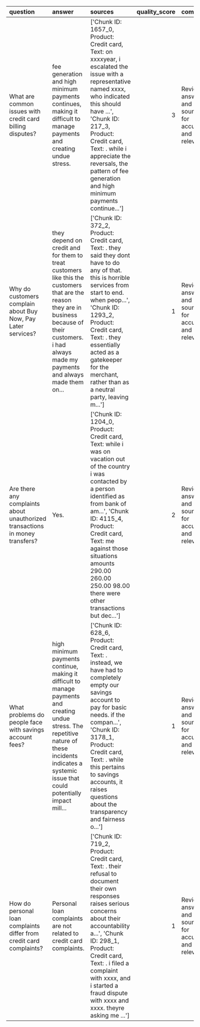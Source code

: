 | question                                                                     | answer                                                                                                                                                                                                      | sources                                                                                                                                                                                                                                                                                                            |   quality_score | comment                                               |
|:-----------------------------------------------------------------------------|:------------------------------------------------------------------------------------------------------------------------------------------------------------------------------------------------------------|:-------------------------------------------------------------------------------------------------------------------------------------------------------------------------------------------------------------------------------------------------------------------------------------------------------------------|----------------:|:------------------------------------------------------|
| What are common issues with credit card billing disputes?                    | fee generation and high minimum payments continues, making it difficult to manage payments and creating undue stress.                                                                                       | ['Chunk ID: 1657_0, Product: Credit card, Text: on xxxxyear, i escalated the issue with a representative named xxxx, who indicated this should have ...', 'Chunk ID: 217_3, Product: Credit card, Text: . while i appreciate the reversals, the pattern of fee generation and high minimum payments continue...']  |               3 | Review answer and sources for accuracy and relevance. |
| Why do customers complain about Buy Now, Pay Later services?                 | they depend on credit and for them to treat customers like this the customers that are the reason they are in business because of their customers. i had always made my payments and always made them on... | ['Chunk ID: 372_2, Product: Credit card, Text: . they said they dont have to do any of that. this is horrible services from start to end. when peop...', 'Chunk ID: 1293_2, Product: Credit card, Text: . they essentially acted as a gatekeeper for the merchant, rather than as a neutral party, leaving m...']  |               1 | Review answer and sources for accuracy and relevance. |
| Are there any complaints about unauthorized transactions in money transfers? | Yes.                                                                                                                                                                                                        | ['Chunk ID: 1204_0, Product: Credit card, Text: while i was on vacation out of the country i was contacted by a person identified as from bank of am...', 'Chunk ID: 4115_4, Product: Credit card, Text: me against those situations amounts 290.00 260.00 250.00 98.00 there were other transactions but dec...'] |               2 | Review answer and sources for accuracy and relevance. |
| What problems do people face with savings account fees?                      | high minimum payments continue, making it difficult to manage payments and creating undue stress. The repetitive nature of these incidents indicates a systemic issue that could potentially impact mill... | ['Chunk ID: 628_6, Product: Credit card, Text: . instead, we have had to completely empty our savings account to pay for basic needs. if the compan...', 'Chunk ID: 3178_1, Product: Credit card, Text: . while this pertains to savings accounts, it raises questions about the transparency and fairness o...']  |               1 | Review answer and sources for accuracy and relevance. |
| How do personal loan complaints differ from credit card complaints?          | Personal loan complaints are not related to credit card complaints.                                                                                                                                         | ['Chunk ID: 719_2, Product: Credit card, Text: . their refusal to document their own responses raises serious concerns about their accountability a...', 'Chunk ID: 298_1, Product: Credit card, Text: . i filed a complaint with xxxx, and i started a fraud dispute with xxxx and xxxx. theyre asking me ...']   |               1 | Review answer and sources for accuracy and relevance. |